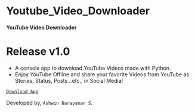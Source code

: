 # Youtube_Video_Downloader

<b>YouTube Video Downloader</b>

# Release v1.0

- A console app to download YouTube Videos made with Python.
- Enjoy YouTube Offline and share your favorite Videos from YouTube as Stories, Status, Posts...etc., in Social Media!

<a href="https://github.com/Ashrockzzz2003/Offline_YouTube/releases/download/v1.0/youtube_video_downloader.exe">`Download App`</a>

Developed by,
`Ashwin Narayanan S`.
